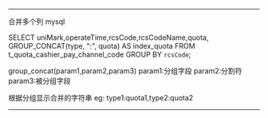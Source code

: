 

--------------------------------------------------------------------------------------------------------
合并多个列   mysql

SELECT
    uniMark,operateTime,rcsCode,rcsCodeName,quota,
    GROUP_CONCAT(type, ":", quota) AS index_quota
FROM
    t_quota_cashier_pay_channel_code
GROUP BY
    `rcsCode`;

group_concat(param1,param2,param3)
param1:分组字段
param2:分割符
param3:被分组字段

根据分组显示合并的字符串
eg: type1:quota1,type2:quota2

---------------------------------------------------------------------------------------------------------